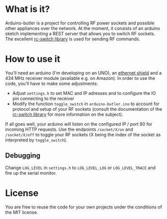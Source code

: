 # What is it?

Arduino-butler is a project for controlling RF power sockets and possible other
appliances over the network. At the moment, it consists of an arduino sketch
implementing a REST server that allows you to switch RF sockets. The
excellent [rc-switch library](https://github.com/sui77/rc-switch) is used for
sending RF commands.

# How to use it

You'll need an arduino (I'm developing on an UNO), an
[ethernet shield](http://arduino.cc/en/Main/ArduinoEthernetShield) and a 434 MHz
receiver module (available e.g. on Amazon). In order to use the code, you'll
have to make some adjustments:

* Adjust `settings.h` to set MAC and IP adresses and to configure the IO pin
  connecting to the receiver
* Modify the function `toggle_switch` in `arduino-butler.ino` to account for
  protocol and setup of your RF sockets (consult the documentation of the
  [rc-switch library](https://github.com/sui77/rc-switch) for more information
  on the subject).

If all goes well, your arduino will listen on the configured IP / port 80 for
incoming HTTP requests. Use the endpoints `/socket/X/on` and `/socket/X/off` to
toggle your RF sockets (X being the index of the socket as interpreted by
`toggle_switch`).

## Debugging

Change `LOG_LEVEL` in `settings.h` to `LOG_LEVEL_LOG` or `LOG_LEVEL_TRACE` and
fire up the serial monitor.

# License

You are free to reuse the code for your own projects under the conditions of the
MIT license.
